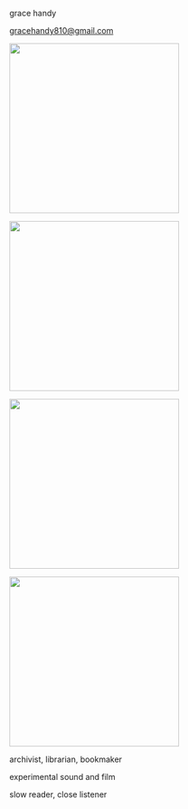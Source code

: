 
<html>

<body
 style="Times New Roman", Times, serif;">
  
<p>
grace handy
  </p>

 <p>
<a href="gracehandy810@gmail.com">gracehandy810@gmail.com</a>
</p>


<p>
<img src="https://github.com/gracehandy/gracehandy.github.io/assets/15251713/b46c2992-a7bd-49f0-8664-22cff0158ad9" width="300" height="300">
</p>

<p>
<img src="https://github.com/gracehandy/gracehandy.github.io/assets/15251713/711f4dff-60cb-4323-95b2-953011b8c9e6" width="300" height="300">
</p>

<p>
<img src="https://github.com/gracehandy/gracehandy.github.io/assets/15251713/0792052a-9b27-4a89-a488-9c9c80215459" width="300" height="300">
</p>

<p>
<img src="https://github.com/gracehandy/gracehandy.github.io/assets/15251713/4a960dba-295d-40df-8f98-22f94a9db205" width="300" height="300">
</p>




  <p>
archivist, librarian, bookmaker
  </p>

  <p>
  experimental sound and film
   </p>

 <p>
  slow reader, close listener
  </p>

</body>

</html>
